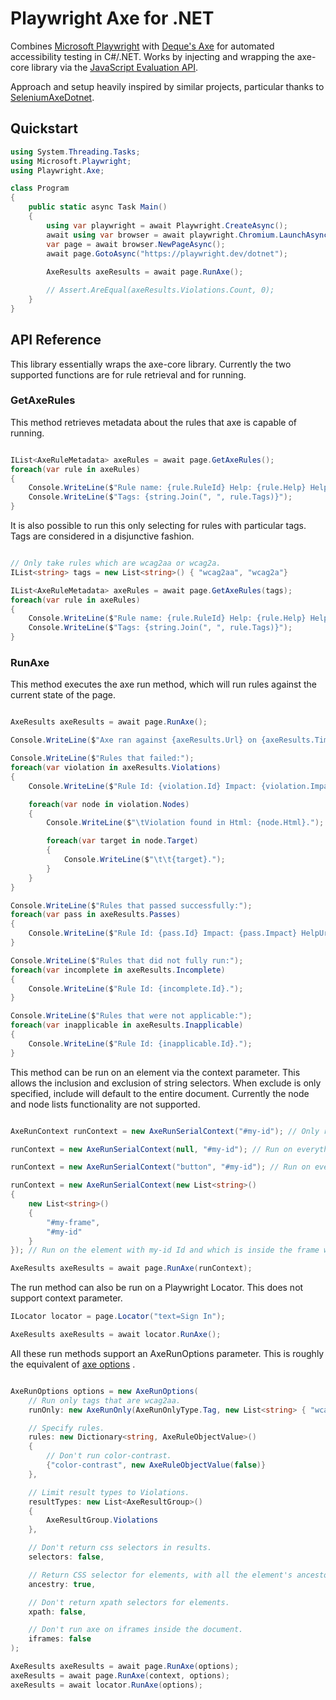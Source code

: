 # Playwright Axe for .NET

Combines [Microsoft Playwright](https://playwright.dev/dotnet/) with [Deque's Axe](https://www.deque.com/axe/core-documentation/api-documentation/#section-1-introduction) for automated accessibility testing in C#/.NET.
Works by injecting and wrapping the axe-core library via the [JavaScript Evaluation API](https://playwright.dev/dotnet/docs/evaluating).

Approach and setup heavily inspired by similar projects, particular thanks to [SeleniumAxeDotnet](https://github.com/TroyWalshProf/SeleniumAxeDotnet).

## Quickstart

```cs
using System.Threading.Tasks;
using Microsoft.Playwright;
using Playwright.Axe;

class Program
{
    public static async Task Main()
    {
        using var playwright = await Playwright.CreateAsync();
        await using var browser = await playwright.Chromium.LaunchAsync(new() { Headless = false });
        var page = await browser.NewPageAsync();
        await page.GotoAsync("https://playwright.dev/dotnet");
        
        AxeResults axeResults = await page.RunAxe();

        // Assert.AreEqual(axeResults.Violations.Count, 0);
    }
}
```

## API Reference

This library essentially wraps the axe-core library.
Currently the two supported functions are for rule retrieval and for running.

### GetAxeRules

This method retrieves metadata about the rules that axe is capable of running.

```cs

IList<AxeRuleMetadata> axeRules = await page.GetAxeRules();
foreach(var rule in axeRules)
{
    Console.WriteLine($"Rule name: {rule.RuleId} Help: {rule.Help} HelpUrl: {rule.HelpUrl}");
    Console.WriteLine($"Tags: {string.Join(", ", rule.Tags)}");
}

```

It is also possible to run this only selecting for rules with particular tags.
Tags are considered in a disjunctive fashion.

```cs

// Only take rules which are wcag2aa or wcag2a.
IList<string> tags = new List<string>() { "wcag2aa", "wcag2a"}

IList<AxeRuleMetadata> axeRules = await page.GetAxeRules(tags);
foreach(var rule in axeRules)
{
    Console.WriteLine($"Rule name: {rule.RuleId} Help: {rule.Help} HelpUrl: {rule.HelpUrl}");
    Console.WriteLine($"Tags: {string.Join(", ", rule.Tags)}");
}

```

### RunAxe

This method executes the axe run method, which will run rules against the current state of the page.

```cs

AxeResults axeResults = await page.RunAxe();

Console.WriteLine($"Axe ran against {axeResults.Url} on {axeResults.Timestamp}.");

Console.WriteLine($"Rules that failed:");
foreach(var violation in axeResults.Violations)
{
    Console.WriteLine($"Rule Id: {violation.Id} Impact: {violation.Impact} HelpUrl: {violation.HelpUrl}.");

    foreach(var node in violation.Nodes)
    {
        Console.WriteLine($"\tViolation found in Html: {node.Html}.");

        foreach(var target in node.Target)
        {
            Console.WriteLine($"\t\t{target}.");
        }
    }
}

Console.WriteLine($"Rules that passed successfully:");
foreach(var pass in axeResults.Passes)
{
    Console.WriteLine($"Rule Id: {pass.Id} Impact: {pass.Impact} HelpUrl: {pass.HelpUrl}.");
}

Console.WriteLine($"Rules that did not fully run:");
foreach(var incomplete in axeResults.Incomplete)
{
    Console.WriteLine($"Rule Id: {incomplete.Id}.");
}

Console.WriteLine($"Rules that were not applicable:");
foreach(var inapplicable in axeResults.Inapplicable)
{
    Console.WriteLine($"Rule Id: {inapplicable.Id}.");
}

``` 

This method can be run on an element via the context parameter.
This allows the inclusion and exclusion of string selectors.
When exclude is only specified, include will default to the entire document.
Currently the node and node lists functionality are not supported.

``` cs

AxeRunContext runContext = new AxeRunSerialContext("#my-id"); // Only run on this id.

runContext = new AxeRunSerialContext(null, "#my-id"); // Run on everything but this id.

runContext = new AxeRunSerialContext("button", "#my-id"); // Run on every button that does not have this id.

runContext = new AxeRunSerialContext(new List<string>()
{
    new List<string>()
    {
        "#my-frame",
        "#my-id"
    }
}); // Run on the element with my-id Id and which is inside the frame with id my-frame.

AxeResults axeResults = await page.RunAxe(runContext);

```

The run method can also be run on a Playwright Locator.
This does not support context parameter.

``` cs
ILocator locator = page.Locator("text=Sign In");

AxeResults axeResults = await locator.RunAxe();
```

All these run methods support an AxeRunOptions parameter.
This is roughly the equivalent of [axe options](https://www.deque.com/axe/core-documentation/api-documentation/#options-parameter) .

```cs

AxeRunOptions options = new AxeRunOptions(
    // Run only tags that are wcag2aa.
    runOnly: new AxeRunOnly(AxeRunOnlyType.Tag, new List<string> { "wcag2aa" }),

    // Specify rules.
    rules: new Dictionary<string, AxeRuleObjectValue>()
    {
        // Don't run color-contrast.
        {"color-contrast", new AxeRuleObjectValue(false)}
    },

    // Limit result types to Violations.
    resultTypes: new List<AxeResultGroup>()
    {
        AxeResultGroup.Violations
    },

    // Don't return css selectors in results.
    selectors: false,

    // Return CSS selector for elements, with all the element's ancestors.
    ancestry: true,

    // Don't return xpath selectors for elements.
    xpath: false,

    // Don't run axe on iframes inside the document.
    iframes: false
);

AxeResults axeResults = await page.RunAxe(options);
axeResults = await page.RunAxe(context, options);
axeResults = await locator.RunAxe(options);

```



